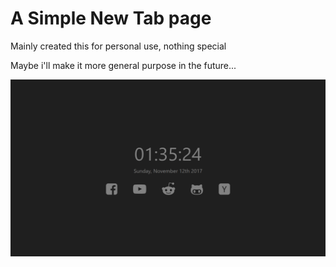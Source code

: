# A Simple New Tab page

Mainly created this for personal use, nothing special

Maybe i'll make it more general purpose in the future...

![](.github/screenshot.png)
